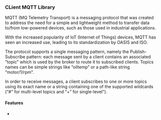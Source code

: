 ### CLient MQTT Library

MQTT (MQ Telemetry Transport) is a messaging protocol that was created to address the need for a simple and lightweight method to transfer data to/from low-powered devices, such as those used in industrial applications.

With the increased popularity of IoT (Internet of Things) devices, MQTT has seen an increased use, leading to its standardization by OASIS and ISO.

The protocol supports a single messaging pattern, namely the Publish-Subscribe pattern: each message sent by a client contains an associated “topic” which is used by the broker to route it to subscribed clients. Topics names can be simple strings like “oiltemp” or a path-like string “motor/1/rpm“.

In order to receive messages, a client subscribes to one or more topics using its exact name or a string containing one of the supported wildcards (“#” for multi-level topics and “+” for single-level”).

#### Features

- 
